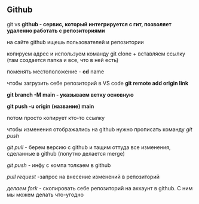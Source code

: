 ## Github

git vs **github - сервис, который интегрируется с гит, позволяет удаленно работать с репозиториями**

на сайте github ищешь пользователей и репозитории

копируем адрес и используем команду git clone + вставляем ссылку (там создается папка и все, что в ней есть)

поменять местоположение - **cd** name

чтобы загрузить себе репозиторий в VS code **git remote add origin link**

**git branch -M main - указываем ветку основную**

**git push -u origin (название) main**

потом просто копирует кто-то ссылку

чтобы изменения отображались на github нужно прописать команду *git push*

*git pull* - берем версию с github и тащим оттуда все изменения, сделанные в github (попутно делается merge)

*git push* - инфу с компа толкаем в github

*pull request* -запрос на внесение изменений в репозиторий

*делаем fork* - скопировать себе репозиторий на аккаунт в github. С ним мы можем делать что-угодно